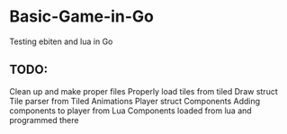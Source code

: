 # Basic-Game-in-Go
Testing ebiten and lua in Go
## TODO:
Clean up and make proper files
Properly load tiles from tiled
Draw struct
Tile parser from Tiled
Animations
Player struct
Components
Adding components to player from Lua
Components loaded from lua and programmed there

